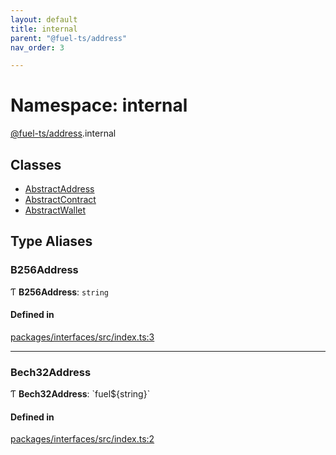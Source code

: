```yaml
---
layout: default
title: internal
parent: "@fuel-ts/address"
nav_order: 3

---
```


# Namespace: internal

[@fuel-ts/address](../index.md).internal

## Classes

- [AbstractAddress](../classes/internal-AbstractAddress.md)
- [AbstractContract](../classes/internal-AbstractContract.md)
- [AbstractWallet](../classes/internal-AbstractWallet.md)

## Type Aliases

### B256Address

Ƭ **B256Address**: `string`

#### Defined in

[packages/interfaces/src/index.ts:3](https://github.com/FuelLabs/fuels-ts/blob/master/packages/interfaces/src/index.ts#L3)

___

### Bech32Address

Ƭ **Bech32Address**: \`fuel${string}\`

#### Defined in

[packages/interfaces/src/index.ts:2](https://github.com/FuelLabs/fuels-ts/blob/master/packages/interfaces/src/index.ts#L2)
